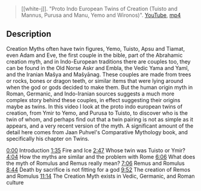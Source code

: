 > [[white-j]]. "Proto Indo European Twins of Creation (Tuisto and Mannus, Purusa and Manu, Yemo and Wironos)". [YouTube](https://youtu.be/qvpiGxqyA2o), [mp4](white-j2021-twins.mp4)

## Description
Creation Myths often have twin figures, Yemo, Tuisto, Apsu and Tiamat, even Adam and Eve, the first couple in the bible, part of the Abrahamic creation myth, and in Indo-European traditions there are couples too, they can be found in the Old Norse Askr and Embla, the Vedic Yama and Yamĩ, and the Iranian Mašya and Mašyānag. These couples are made from trees or rocks, bones or dragon teeth, or similar items that were lying around when the god or gods decided to make them. But the human origin myth in Roman, Germanic, and Indo-Iranian sources suggests a much more complex story behind these couples, in effect suggesting their origins maybe as twins. In this video I look at the proto indo european twins of creation, from Ymir to Yemo, and Purusa to Tuisto, to discover who is the twin of whom, and perhaps find out that a twin pairing is not as simple as it appears, and a very recent version of the myth. A significant amount of the detail here comes from Jaan Puhvel's Comparative Mythology book, and specifically his chapter on Twins. 

[0:00](https://www.youtube.com/watch?v=qvpiGxqyA2o&list=PLru2Z4KGjAVIOyMEKaYcgIUrdOBHhuoBe&index=7&t=0s) Introduction
[1:35](https://www.youtube.com/watch?v=qvpiGxqyA2o&list=PLru2Z4KGjAVIOyMEKaYcgIUrdOBHhuoBe&index=7&t=95s) Fire and Ice
[2:47](https://www.youtube.com/watch?v=qvpiGxqyA2o&list=PLru2Z4KGjAVIOyMEKaYcgIUrdOBHhuoBe&index=7&t=167s) Whose twin was Tuisto or Ymir?
[4:04](https://www.youtube.com/watch?v=qvpiGxqyA2o&list=PLru2Z4KGjAVIOyMEKaYcgIUrdOBHhuoBe&index=7&t=244s) How the myths are similar and the problem with Rome
[6:06](https://www.youtube.com/watch?v=qvpiGxqyA2o&list=PLru2Z4KGjAVIOyMEKaYcgIUrdOBHhuoBe&index=7&t=366s) What does the myth of Romulus and Remus really mean?
[7:06](https://www.youtube.com/watch?v=qvpiGxqyA2o&list=PLru2Z4KGjAVIOyMEKaYcgIUrdOBHhuoBe&index=7&t=426s) Remus and Romulus
[8:44](https://www.youtube.com/watch?v=qvpiGxqyA2o&list=PLru2Z4KGjAVIOyMEKaYcgIUrdOBHhuoBe&index=7&t=524s) Death by sacrifice is not fitting for a god
[9:52](https://www.youtube.com/watch?v=qvpiGxqyA2o&list=PLru2Z4KGjAVIOyMEKaYcgIUrdOBHhuoBe&index=7&t=592s) The creation of Remos and Romulus
[11:14](https://www.youtube.com/watch?v=qvpiGxqyA2o&list=PLru2Z4KGjAVIOyMEKaYcgIUrdOBHhuoBe&index=7&t=674s) The Creation Myth exists in Vedic, Germanic, and Roman culture